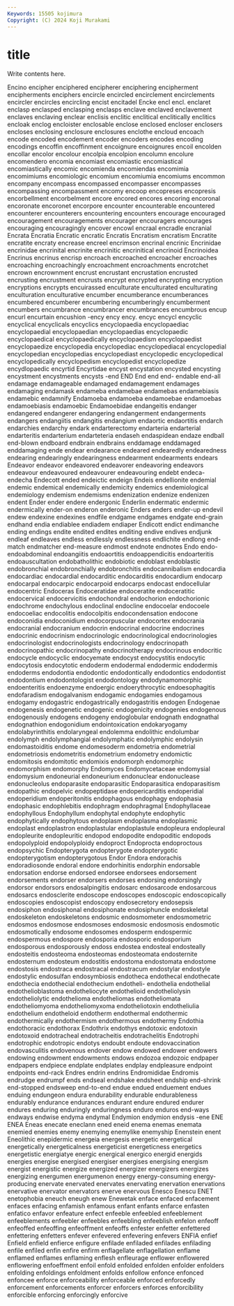 ```yaml
---
Keywords: 15505 kojimura
Copyright: (C) 2024 Koji Murakami
---
```


# title

Write contents here.



Encino encipher enciphered encipherer enciphering encipherment encipherments enciphers encircle encircled
encirclement encirclements encircler encircles encircling encist encitadel Encke encl encl.
enclaret enclasp enclasped enclasping enclasps enclave enclaved enclavement enclaves enclaving
enclear enclisis enclitic enclitical enclitically enclitics encloak enclog encloister enclosable
enclose enclosed encloser enclosers encloses enclosing enclosure enclosures enclothe encloud
encoach encode encoded encodement encoder encoders encodes encoding encodings encoffin
encoffinment encoignure encoignures encoil encolden encollar encolor encolour encolpia encolpion
encolumn encolure encomendero encomia encomiast encomiastic encomiastical encomiastically encomic encomienda
encomiendas encomimia encomimiums encomiologic encomium encomiumia encomiums encommon encompany encompass
encompassed encompasser encompasses encompassing encompassment encomy encoop encopreses encopresis encorbellment
encorbelment encore encored encores encoring encoronal encoronate encoronet encorpore encounter
encounterable encountered encounterer encounterers encountering encounters encourage encouraged encouragement encouragements
encourager encouragers encourages encouraging encouragingly encover encowl encraal encradle encranial
Encrata Encratia Encratic encratic Encratis Encratism encratism Encratite encratite encraty
encrease encreel encrimson encrinal encrinic Encrinidae encrinidae encrinital encrinite encrinitic
encrinitical encrinoid Encrinoidea Encrinus encrinus encrisp encroach encroached encroacher encroaches
encroaching encroachingly encroachment encroachments encrotchet encrown encrownment encrust encrustant encrustation
encrusted encrusting encrustment encrusts encrypt encrypted encrypting encryption encryptions encrypts
encuirassed enculturate enculturated enculturating enculturation enculturative encumber encumberance encumberances encumbered
encumberer encumbering encumberingly encumberment encumbers encumbrance encumbrancer encumbrances encumbrous encup
encurl encurtain encushion -ency ency ency. encyc encycl encyclic encyclical
encyclicals encyclics encyclopaedia encyclopaediac encyclopaedial encyclopaedian encyclopaedias encyclopaedic encyclopaedical encyclopaedically
encyclopaedism encyclopaedist encyclopaedize encyclopedia encyclopediac encyclopediacal encyclopedial encyclopedian encyclopedias encyclopediast
encyclopedic encyclopedical encyclopedically encyclopedism encyclopedist encyclopedize encydlopaedic encyrtid Encyrtidae encyst
encystation encysted encysting encystment encystments encysts -end END End end
end- endable end-all endamage endamageable endamaged endamagement endamages endamaging endamask
endameba endamebae endamebas endamebiasis endamebic endamnify Endamoeba endamoeba endamoebae endamoebas
endamoebiasis endamoebic Endamoebidae endangeitis endanger endangered endangerer endangering endangerment endangerments
endangers endangiitis endangitis endangium endaortic endaortitis endarch endarchies endarchy endark
endarterectomy endarteria endarterial endarteritis endarterium endarteteria endaseh endaspidean endaze endball
end-blown endboard endbrain endbrains enddamage enddamaged enddamaging ende endear endearance
endeared endearedly endearedness endearing endearingly endearingness endearment endearments endears Endeavor
endeavor endeavored endeavorer endeavoring endeavors endeavour endeavoured endeavourer endeavouring endebt
endeca- endecha Endecott ended endeictic endeign Endeis endellionite endemial endemic
endemical endemically endemicity endemics endemiological endemiology endemism endemisms endenization endenize
endenizen endent Ender ender endere endergonic Enderlin endermatic endermic endermically
ender-on enderon enderonic Enders enders ender-up endevil endew endexine endexines
endfile endgame endgames endgate end-grain endhand endia endiablee endiadem endiaper
Endicott endict endimanche ending endings endite endited endites enditing endive
endives endjunk endleaf endleaves endless endlessly endlessness endlichite endlong end-match
endmatcher end-measure endmost endnote endnotes Endo endo- endoabdominal endoangiitis endoaortitis
endoappendicitis endoarteritis endoauscultation endobatholithic endobiotic endoblast endoblastic endobronchial endobronchially endobronchitis
endocannibalism endocardia endocardiac endocardial endocarditic endocarditis endocardium endocarp endocarpal endocarpic
endocarpoid endocarps endocast endocellular endocentric Endoceras Endoceratidae endoceratite endoceratitic endocervical
endocervicitis endochondral endochorion endochorionic endochrome endochylous endoclinal endocline endocoelar endocoele
endocoeliac endocolitis endocolpitis endocondensation endocone endoconidia endoconidium endocorpuscular endocortex endocrania
endocranial endocranium endocrin endocrinal endocrine endocrines endocrinic endocrinism endocrinologic endocrinological
endocrinologies endocrinologist endocrinologists endocrinology endocrinopath endocrinopathic endocrinopathy endocrinotherapy endocrinous endocritic
endocycle endocyclic endocyemate endocyst endocystitis endocytic endocytosis endocytotic endoderm endodermal
endodermic endodermis endoderms endodontia endodontic endodontically endodontics endodontist endodontium endodontologist
endodontology endodynamomorphic endoenteritis endoenzyme endoergic endoerythrocytic endoesophagitis endofaradism endogalvanism endogamic
endogamies endogamous endogamy endogastric endogastrically endogastritis endogen Endogenae endogenesis endogenetic
endogenic endogenicity endogenies endogenous endogenously endogens endogeny endoglobular endognath endognathal
endognathion endogonidium endointoxication endokaryogamy endolabyrinthitis endolaryngeal endolemma endolithic endolumbar endolymph
endolymphangial endolymphatic endolymphic endolysin endomastoiditis endome endomesoderm endometria endometrial endometriosis
endometritis endometrium endometry endomictic endomitosis endomitotic endomixis endomorph endomorphic endomorphism
endomorphy Endomyces Endomycetaceae endomysial endomysium endoneurial endoneurium endonuclear endonuclease endonucleolus
endoparasite endoparasitic Endoparasitica endoparasitism endopathic endopelvic endopeptidase endopericarditis endoperidial endoperidium
endoperitonitis endophagous endophagy endophasia endophasic endophlebitis endophragm endophragmal Endophyllaceae endophyllous
Endophyllum endophytal endophyte endophytic endophytically endophytous endoplasm endoplasma endoplasmic endoplast
endoplastron endoplastular endoplastule endopleura endopleural endopleurite endopleuritic endopod endopodite endopoditic
endopods endopolyploid endopolyploidy endoproct Endoprocta endoproctous endopsychic Endopterygota endopterygote endopterygotic
endopterygotism endopterygotous Endor Endora endorachis endoradiosonde endoral endore endorhinitis endorphin
endorsable endorsation endorse endorsed endorsee endorsees endorsement endorsements endorser endorsers
endorses endorsing endorsingly endorsor endorsors endosalpingitis endosarc endosarcode endosarcous endosarcs
endosclerite endoscope endoscopes endoscopic endoscopically endoscopies endoscopist endoscopy endosecretory endosepsis
endosiphon endosiphonal endosiphonate endosiphuncle endoskeletal endoskeleton endoskeletons endosmic endosmometer endosmometric
endosmos endosmose endosmoses endosmosic endosmosis endosmotic endosmotically endosome endosomes endosperm
endospermic endospermous endospore endosporia endosporic endosporium endosporous endosporously endoss endostea
endosteal endosteally endosteitis endosteoma endosteomas endosteomata endosternite endosternum endosteum endostitis
endostoma endostomata endostome endostosis endostraca endostracal endostracum endostylar endostyle endostylic
endosulfan endosymbiosis endotheca endothecal endothecate endothecia endothecial endothecium endotheli- endothelia
endothelial endothelioblastoma endotheliocyte endothelioid endotheliolysin endotheliolytic endothelioma endotheliomas endotheliomata endotheliomyoma
endotheliomyxoma endotheliotoxin endotheliulia endothelium endotheloid endotherm endothermal endothermic endothermically endothermism
endothermous endothermy Endothia endothoracic endothorax Endothrix endothys endotoxic endotoxin endotoxoid
endotracheal endotracheitis endotrachelitis Endotrophi endotrophic endotropic endotys endoubt endoute endovaccination
endovasculitis endovenous endover endow endowed endower endowers endowing endowment endowments
endows endozoa endozoic endpaper endpapers endpiece endplate endplates endplay endpleasure
endpoint endpoints end-rack Endres endrin endrins Endromididae Endromis endrudge endrumpf
ends endseal endshake endsheet endship end-shrink end-stopped endsweep end-to-end endue
endued enduement endues enduing endungeon endura endurability endurable endurableness endurably
endurance endurances endurant endure endured endurer endures enduring enduringly enduringness
enduro enduros end-ways endways endwise endyma endymal Endymion endymion endysis
-ene ENE ENEA Eneas enecate eneclann ened eneid enema enemas
enemata enemied enemies enemy enemying enemylike enemyship Enenstein enent Eneolithic
enepidermic energeia energesis energetic energetical energetically energeticalness energeticist energeticness energetics
energetistic energiatye energic energical energico energid energids energies energise energised
energiser energises energising energism energist energistic energize energized energizer energizers
energizes energizing energumen energumenon energy energy-consuming energy-producing enervate enervated enervates
enervating enervation enervations enervative enervator enervators enerve enervous Enesco Enescu
ENET enetophobia eneuch eneugh enew Enewetak enface enfaced enfacement enfaces
enfacing enfamish enfamous enfant enfants enfarce enfasten enfatico enfavor enfeature
enfect enfeeble enfeebled enfeeblement enfeeblements enfeebler enfeebles enfeebling enfeeblish enfelon
enfeoff enfeoffed enfeoffing enfeoffment enfeoffs enfester enfetter enfettered enfettering enfetters
enfever enfevered enfevering enfevers ENFIA enfief Enfield enfield enfierce enfigure
enfilade enfiladed enfilades enfilading enfile enfiled enfin enfire enfirm enflagellate
enflagellation enflame enflamed enflames enflaming enflesh enfleurage enflower enflowered enflowering
enfoeffment enfoil enfold enfolded enfolden enfolder enfolders enfolding enfoldings enfoldment
enfolds enfollow enfonce enfonced enfoncee enforce enforceability enforceable enforced enforcedly
enforcement enforcements enforcer enforcers enforces enforcibility enforcible enforcing enforcingly enforcive
